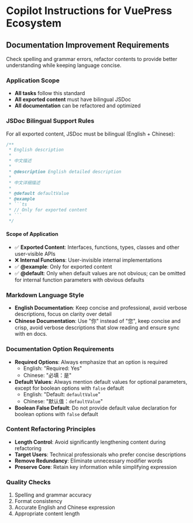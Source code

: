 # Copilot Instructions for VuePress Ecosystem

## Documentation Improvement Requirements

Check spelling and grammar errors, refactor contents to provide better understanding while keeping language concise.

### Application Scope

- **All tasks** follow this standard
- **All exported content** must have bilingual JSDoc
- **All documentation** can be refactored and optimized

### JSDoc Bilingual Support Rules

For all exported content, JSDoc must be bilingual (English + Chinese):

````typescript
/**
 * English description
 *
 * 中文描述
 *
 * @description English detailed description
 *
 * 中文详细描述
 *
 * @default defaultValue
 * @example
 * ```ts
 * // Only for exported content
 * ```
 */
````

#### Scope of Application

- ✅ **Exported Content**: Interfaces, functions, types, classes and other user-visible APIs
- ❌ **Internal Functions**: User-invisible internal implementations
- ✅ **@example**: Only for exported content
- ✅ **@default**: Only when default values are not obvious; can be omitted for internal function parameters with obvious defaults

### Markdown Language Style

- **English Documentation**: Keep concise and professional, avoid verbose descriptions, focus on clarity over detail
- **Chinese Documentation**: Use "你" instead of "您", keep concise and crisp, avoid verbose descriptions that slow reading and ensure sync with en docs.

### Documentation Option Requirements

- **Required Options**: Always emphasize that an option is required
  - English: "Required: Yes"
  - Chinese: "必填：是"
- **Default Values**: Always mention default values for optional parameters, except for boolean options with `false` default
  - English: "Default: `defaultValue`"
  - Chinese: "默认值：`defaultValue`"
- **Boolean False Default**: Do not provide default value declaration for boolean options with `false` default

### Content Refactoring Principles

- **Length Control**: Avoid significantly lengthening content during refactoring
- **Target Users**: Technical professionals who prefer concise descriptions
- **Remove Redundancy**: Eliminate unnecessary modifier words
- **Preserve Core**: Retain key information while simplifying expression

### Quality Checks

1. Spelling and grammar accuracy
2. Format consistency
3. Accurate English and Chinese expression
4. Appropriate content length

